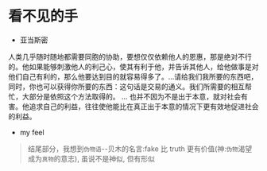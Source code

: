 # 看不见的手

- 亚当斯密

人类几乎随时随地都需要同胞的协助，要想仅仅依赖他人的恩惠，那是绝对不行的。他如果能够刺激他人的利己心，使其有利于他，并告诉其他人，给他做事是对他们自己有利的，那么他要达到目的就容易得多了。...请给我们我所要的东西吧，同时，你也可以获得你所要的东西：这句话是交易的通义。我们所需要的相互帮忙，大部分是依照这个方法取得的。
...
也并不因为不是出于本意，就对社会有害。他追求自己的利益，往往使他能比在真正出于本意的情况下更有效地促进社会的利益。

- my feel

> 结尾部分，我想到`伪物语`--贝木的名言:fake 比 truth 更有价值(神:`伪物`渴望成为`真物`的意志), 虽说不是神似, 但有形似
